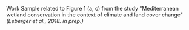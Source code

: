 Work Sample related to Figure 1 (a, c) from the study	"Mediterranean wetland conservation in the context of climate and land cover change" *(Leberger et al., 2018. in prep.)*

